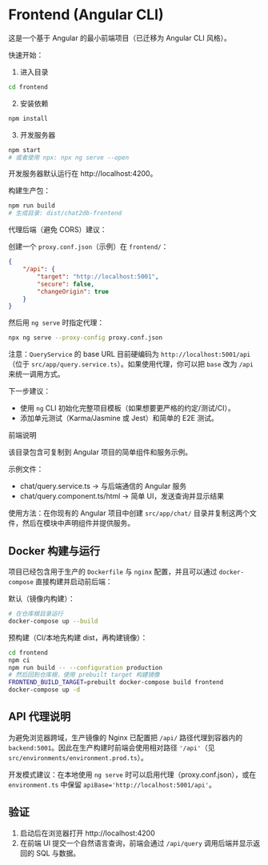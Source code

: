 # Frontend (Angular CLI)

这是一个基于 Angular 的最小前端项目（已迁移为 Angular CLI 风格）。

快速开始：

1. 进入目录

```bash
cd frontend
```

2. 安装依赖

```bash
npm install
```

3. 开发服务器

```bash
npm start
# 或者使用 npx: npx ng serve --open
```

开发服务器默认运行在 http://localhost:4200。

构建生产包：

```bash
npm run build
# 生成目录: dist/chat2db-frontend
```

代理后端（避免 CORS）建议：

创建一个 `proxy.conf.json`（示例）在 `frontend/`：

```json
{
	"/api": {
		"target": "http://localhost:5001",
		"secure": false,
		"changeOrigin": true
	}
}
```

然后用 `ng serve` 时指定代理：

```bash
npx ng serve --proxy-config proxy.conf.json
```

注意：`QueryService` 的 base URL 目前硬编码为 `http://localhost:5001/api`（位于 `src/app/query.service.ts`）。如果使用代理，你可以把 `base` 改为 `/api` 来统一调用方式。

下一步建议：
- 使用 `ng` CLI 初始化完整项目模板（如果想要更严格的约定/测试/CI）。
- 添加单元测试（Karma/Jasmine 或 Jest）和简单的 E2E 测试。

前端说明

该目录包含可复制到 Angular 项目的简单组件和服务示例。

示例文件：
- chat/query.service.ts  -> 与后端通信的 Angular 服务
- chat/query.component.ts/html -> 简单 UI，发送查询并显示结果

使用方法：在你现有的 Angular 项目中创建 `src/app/chat/` 目录并复制这两个文件，然后在模块中声明组件并提供服务。


Docker 构建与运行
------------------

项目已经包含用于生产的 `Dockerfile` 与 `nginx` 配置，并且可以通过 `docker-compose` 直接构建并启动前后端：

默认（镜像内构建）：

```bash
# 在仓库根目录运行
docker-compose up --build
```

预构建（CI/本地先构建 dist，再构建镜像）：

```bash
cd frontend
npm ci
npm run build -- --configuration production
# 然后回到仓库根，使用 prebuilt target 构建镜像
FRONTEND_BUILD_TARGET=prebuilt docker-compose build frontend
docker-compose up -d
```

API 代理说明
-------------

为避免浏览器跨域，生产镜像的 Nginx 已配置把 `/api/` 路径代理到容器内的 `backend:5001`。因此在生产构建时前端会使用相对路径 `'/api'`（见 `src/environments/environment.prod.ts`）。

开发模式建议：在本地使用 `ng serve` 时可以启用代理（proxy.conf.json），或在 `environment.ts` 中保留 `apiBase='http://localhost:5001/api'`。

验证
----

1. 启动后在浏览器打开 http://localhost:4200
2. 在前端 UI 提交一个自然语言查询，前端会通过 `/api/query` 调用后端并显示返回的 SQL 与数据。
